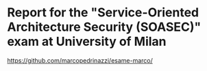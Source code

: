# Report for the "Service-Oriented Architecture Security (SOASEC)" exam at University of Milan

https://github.com/marcopedrinazzi/esame-marco/
